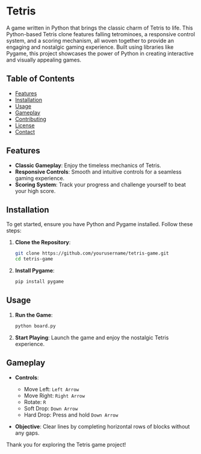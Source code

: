 # Tetris

A game written in Python that brings the classic charm of Tetris to life. This Python-based Tetris clone features falling tetrominoes, a responsive control system, and a scoring mechanism, all woven together to provide an engaging and nostalgic gaming experience. Built using libraries like Pygame, this project showcases the power of Python in creating interactive and visually appealing games.

## Table of Contents
- [Features](#features)
- [Installation](#installation)
- [Usage](#usage)
- [Gameplay](#gameplay)
- [Contributing](#contributing)
- [License](#license)
- [Contact](#contact)

## Features
- **Classic Gameplay**: Enjoy the timeless mechanics of Tetris.
- **Responsive Controls**: Smooth and intuitive controls for a seamless gaming experience.
- **Scoring System**: Track your progress and challenge yourself to beat your high score.

## Installation
To get started, ensure you have Python and Pygame installed. Follow these steps:

1. **Clone the Repository**:
    ```bash
    git clone https://github.com/yourusername/tetris-game.git
    cd tetris-game
    ```

2. **Install Pygame**:
    ```bash
    pip install pygame
    ```

## Usage
1. **Run the Game**:
    ```bash
    python board.py
    ```

2. **Start Playing**: Launch the game and enjoy the nostalgic Tetris experience.

## Gameplay
- **Controls**:
  - Move Left: `Left Arrow`
  - Move Right: `Right Arrow`
  - Rotate: `R`
  - Soft Drop: `Down Arrow`
  - Hard Drop: Press and hold `Down Arrow`

- **Objective**: Clear lines by completing horizontal rows of blocks without any gaps.

Thank you for exploring the Tetris game project!
